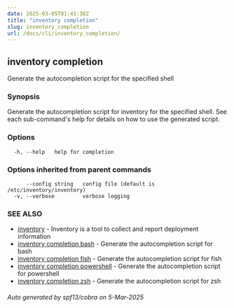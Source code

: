 ```yaml
---
date: 2025-03-05T01:43:38Z
title: "inventory completion"
slug: inventory_completion
url: /docs/cli/inventory_completion/
---
```

## inventory completion

Generate the autocompletion script for the specified shell

### Synopsis

Generate the autocompletion script for inventory for the specified shell.
See each sub-command's help for details on how to use the generated script.


### Options

```
  -h, --help   help for completion
```

### Options inherited from parent commands

```
      --config string   config file (default is /etc/inventory/inventory)
  -v, --verbose         verbose logging
```

### SEE ALSO

* [inventory](/docs/cli/inventory/)	 - Inventory is a tool to collect and report deployment information
* [inventory completion bash](/docs/cli/inventory_completion_bash/)	 - Generate the autocompletion script for bash
* [inventory completion fish](/docs/cli/inventory_completion_fish/)	 - Generate the autocompletion script for fish
* [inventory completion powershell](/docs/cli/inventory_completion_powershell/)	 - Generate the autocompletion script for powershell
* [inventory completion zsh](/docs/cli/inventory_completion_zsh/)	 - Generate the autocompletion script for zsh

###### Auto generated by spf13/cobra on 5-Mar-2025
